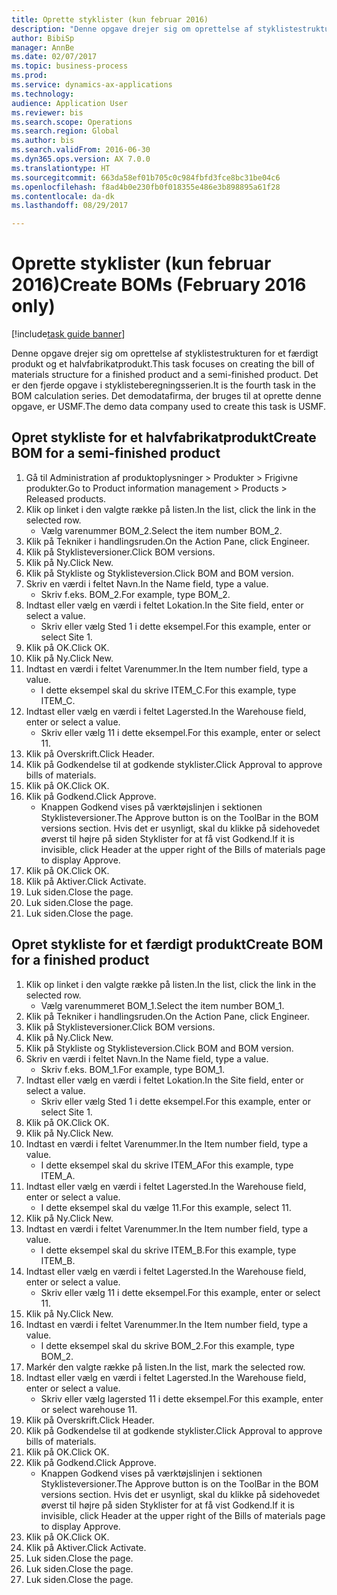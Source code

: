 ```yaml
--- 
title: Oprette styklister (kun februar 2016)
description: "Denne opgave drejer sig om oprettelse af styklistestrukturen for et færdigt produkt og et halvfabrikatprodukt."
author: BibiSp
manager: AnnBe
ms.date: 02/07/2017
ms.topic: business-process
ms.prod: 
ms.service: dynamics-ax-applications
ms.technology: 
audience: Application User
ms.reviewer: bis
ms.search.scope: Operations
ms.search.region: Global
ms.author: bis
ms.search.validFrom: 2016-06-30
ms.dyn365.ops.version: AX 7.0.0
ms.translationtype: HT
ms.sourcegitcommit: 663da58ef01b705c0c984fbfd3fce8bc31be04c6
ms.openlocfilehash: f8ad4b0e230fb0f018355e486e3b898895a61f28
ms.contentlocale: da-dk
ms.lasthandoff: 08/29/2017

---
```

# <a name="create-boms-february-2016-only"></a><span data-ttu-id="9b236-103">Oprette styklister (kun februar 2016)</span><span class="sxs-lookup"><span data-stu-id="9b236-103">Create BOMs (February 2016 only)</span></span>

[!include[task guide banner](../../includes/task-guide-banner.md)]

<span data-ttu-id="9b236-104">Denne opgave drejer sig om oprettelse af styklistestrukturen for et færdigt produkt og et halvfabrikatprodukt.</span><span class="sxs-lookup"><span data-stu-id="9b236-104">This task focuses on creating the bill of materials structure for a finished product and a semi-finished product.</span></span> <span data-ttu-id="9b236-105">Det er den fjerde opgave i styklisteberegningsserien.</span><span class="sxs-lookup"><span data-stu-id="9b236-105">It is the fourth task in the BOM calculation series.</span></span> <span data-ttu-id="9b236-106">Det demodatafirma, der bruges til at oprette denne opgave, er USMF.</span><span class="sxs-lookup"><span data-stu-id="9b236-106">The demo data company used to create this task is USMF.</span></span>


## <a name="create-bom-for-a-semi-finished-product"></a><span data-ttu-id="9b236-107">Opret stykliste for et halvfabrikatprodukt</span><span class="sxs-lookup"><span data-stu-id="9b236-107">Create BOM for a semi-finished product</span></span>
1. <span data-ttu-id="9b236-108">Gå til Administration af produktoplysninger > Produkter > Frigivne produkter.</span><span class="sxs-lookup"><span data-stu-id="9b236-108">Go to Product information management > Products > Released products.</span></span>
2. <span data-ttu-id="9b236-109">Klik op linket i den valgte række på listen.</span><span class="sxs-lookup"><span data-stu-id="9b236-109">In the list, click the link in the selected row.</span></span>
    * <span data-ttu-id="9b236-110">Vælg varenummer BOM_2.</span><span class="sxs-lookup"><span data-stu-id="9b236-110">Select the item number BOM_2.</span></span>  
3. <span data-ttu-id="9b236-111">Klik på Tekniker i handlingsruden.</span><span class="sxs-lookup"><span data-stu-id="9b236-111">On the Action Pane, click Engineer.</span></span>
4. <span data-ttu-id="9b236-112">Klik på Styklisteversioner.</span><span class="sxs-lookup"><span data-stu-id="9b236-112">Click BOM versions.</span></span>
5. <span data-ttu-id="9b236-113">Klik på Ny.</span><span class="sxs-lookup"><span data-stu-id="9b236-113">Click New.</span></span>
6. <span data-ttu-id="9b236-114">Klik på Stykliste og Styklisteversion.</span><span class="sxs-lookup"><span data-stu-id="9b236-114">Click BOM and BOM version.</span></span>
7. <span data-ttu-id="9b236-115">Skriv en værdi i feltet Navn.</span><span class="sxs-lookup"><span data-stu-id="9b236-115">In the Name field, type a value.</span></span>
    * <span data-ttu-id="9b236-116">Skriv f.eks. BOM_2.</span><span class="sxs-lookup"><span data-stu-id="9b236-116">For example, type BOM_2.</span></span>  
8. <span data-ttu-id="9b236-117">Indtast eller vælg en værdi i feltet Lokation.</span><span class="sxs-lookup"><span data-stu-id="9b236-117">In the Site field, enter or select a value.</span></span>
    * <span data-ttu-id="9b236-118">Skriv eller vælg Sted 1 i dette eksempel.</span><span class="sxs-lookup"><span data-stu-id="9b236-118">For this example, enter or select Site 1.</span></span>  
9. <span data-ttu-id="9b236-119">Klik på OK.</span><span class="sxs-lookup"><span data-stu-id="9b236-119">Click OK.</span></span>
10. <span data-ttu-id="9b236-120">Klik på Ny.</span><span class="sxs-lookup"><span data-stu-id="9b236-120">Click New.</span></span>
11. <span data-ttu-id="9b236-121">Indtast en værdi i feltet Varenummer.</span><span class="sxs-lookup"><span data-stu-id="9b236-121">In the Item number field, type a value.</span></span>
    * <span data-ttu-id="9b236-122">I dette eksempel skal du skrive ITEM_C.</span><span class="sxs-lookup"><span data-stu-id="9b236-122">For this example, type ITEM_C.</span></span>  
12. <span data-ttu-id="9b236-123">Indtast eller vælg en værdi i feltet Lagersted.</span><span class="sxs-lookup"><span data-stu-id="9b236-123">In the Warehouse field, enter or select a value.</span></span>
    * <span data-ttu-id="9b236-124">Skriv eller vælg 11 i dette eksempel.</span><span class="sxs-lookup"><span data-stu-id="9b236-124">For this example, enter or select 11.</span></span>  
13. <span data-ttu-id="9b236-125">Klik på Overskrift.</span><span class="sxs-lookup"><span data-stu-id="9b236-125">Click Header.</span></span>
14. <span data-ttu-id="9b236-126">Klik på Godkendelse til at godkende styklister.</span><span class="sxs-lookup"><span data-stu-id="9b236-126">Click Approval to approve bills of materials.</span></span>
15. <span data-ttu-id="9b236-127">Klik på OK.</span><span class="sxs-lookup"><span data-stu-id="9b236-127">Click OK.</span></span>
16. <span data-ttu-id="9b236-128">Klik på Godkend.</span><span class="sxs-lookup"><span data-stu-id="9b236-128">Click Approve.</span></span>
    * <span data-ttu-id="9b236-129">Knappen Godkend vises på værktøjslinjen i sektionen Styklisteversioner.</span><span class="sxs-lookup"><span data-stu-id="9b236-129">The Approve button is on the ToolBar in the  BOM versions section.</span></span> <span data-ttu-id="9b236-130">Hvis det er usynligt, skal du klikke på sidehovedet øverst til højre på siden Styklister for at få vist Godkend.</span><span class="sxs-lookup"><span data-stu-id="9b236-130">If it is invisible, click Header at the upper right of the Bills of materials page to display Approve.</span></span>  
17. <span data-ttu-id="9b236-131">Klik på OK.</span><span class="sxs-lookup"><span data-stu-id="9b236-131">Click OK.</span></span>
18. <span data-ttu-id="9b236-132">Klik på Aktiver.</span><span class="sxs-lookup"><span data-stu-id="9b236-132">Click Activate.</span></span>
19. <span data-ttu-id="9b236-133">Luk siden.</span><span class="sxs-lookup"><span data-stu-id="9b236-133">Close the page.</span></span>
20. <span data-ttu-id="9b236-134">Luk siden.</span><span class="sxs-lookup"><span data-stu-id="9b236-134">Close the page.</span></span>
21. <span data-ttu-id="9b236-135">Luk siden.</span><span class="sxs-lookup"><span data-stu-id="9b236-135">Close the page.</span></span>

## <a name="create-bom-for-a-finished-product"></a><span data-ttu-id="9b236-136">Opret stykliste for et færdigt produkt</span><span class="sxs-lookup"><span data-stu-id="9b236-136">Create BOM for a finished product</span></span>
1. <span data-ttu-id="9b236-137">Klik op linket i den valgte række på listen.</span><span class="sxs-lookup"><span data-stu-id="9b236-137">In the list, click the link in the selected row.</span></span>
    * <span data-ttu-id="9b236-138">Vælg varenummeret BOM_1.</span><span class="sxs-lookup"><span data-stu-id="9b236-138">Select the item number BOM_1.</span></span>  
2. <span data-ttu-id="9b236-139">Klik på Tekniker i handlingsruden.</span><span class="sxs-lookup"><span data-stu-id="9b236-139">On the Action Pane, click Engineer.</span></span>
3. <span data-ttu-id="9b236-140">Klik på Styklisteversioner.</span><span class="sxs-lookup"><span data-stu-id="9b236-140">Click BOM versions.</span></span>
4. <span data-ttu-id="9b236-141">Klik på Ny.</span><span class="sxs-lookup"><span data-stu-id="9b236-141">Click New.</span></span>
5. <span data-ttu-id="9b236-142">Klik på Stykliste og Styklisteversion.</span><span class="sxs-lookup"><span data-stu-id="9b236-142">Click BOM and BOM version.</span></span>
6. <span data-ttu-id="9b236-143">Skriv en værdi i feltet Navn.</span><span class="sxs-lookup"><span data-stu-id="9b236-143">In the Name field, type a value.</span></span>
    * <span data-ttu-id="9b236-144">Skriv f.eks. BOM_1.</span><span class="sxs-lookup"><span data-stu-id="9b236-144">For example, type BOM_1.</span></span>  
7. <span data-ttu-id="9b236-145">Indtast eller vælg en værdi i feltet Lokation.</span><span class="sxs-lookup"><span data-stu-id="9b236-145">In the Site field, enter or select a value.</span></span>
    * <span data-ttu-id="9b236-146">Skriv eller vælg Sted 1 i dette eksempel.</span><span class="sxs-lookup"><span data-stu-id="9b236-146">For this example, enter or select Site 1.</span></span>  
8. <span data-ttu-id="9b236-147">Klik på OK.</span><span class="sxs-lookup"><span data-stu-id="9b236-147">Click OK.</span></span>
9. <span data-ttu-id="9b236-148">Klik på Ny.</span><span class="sxs-lookup"><span data-stu-id="9b236-148">Click New.</span></span>
10. <span data-ttu-id="9b236-149">Indtast en værdi i feltet Varenummer.</span><span class="sxs-lookup"><span data-stu-id="9b236-149">In the Item number field, type a value.</span></span>
    * <span data-ttu-id="9b236-150">I dette eksempel skal du skrive ITEM_A</span><span class="sxs-lookup"><span data-stu-id="9b236-150">For this example, type ITEM_A.</span></span>  
11. <span data-ttu-id="9b236-151">Indtast eller vælg en værdi i feltet Lagersted.</span><span class="sxs-lookup"><span data-stu-id="9b236-151">In the Warehouse field, enter or select a value.</span></span>
    * <span data-ttu-id="9b236-152">I dette eksempel skal du vælge 11.</span><span class="sxs-lookup"><span data-stu-id="9b236-152">For this example, select 11.</span></span>  
12. <span data-ttu-id="9b236-153">Klik på Ny.</span><span class="sxs-lookup"><span data-stu-id="9b236-153">Click New.</span></span>
13. <span data-ttu-id="9b236-154">Indtast en værdi i feltet Varenummer.</span><span class="sxs-lookup"><span data-stu-id="9b236-154">In the Item number field, type a value.</span></span>
    * <span data-ttu-id="9b236-155">I dette eksempel skal du skrive ITEM_B.</span><span class="sxs-lookup"><span data-stu-id="9b236-155">For this example, type ITEM_B.</span></span>  
14. <span data-ttu-id="9b236-156">Indtast eller vælg en værdi i feltet Lagersted.</span><span class="sxs-lookup"><span data-stu-id="9b236-156">In the Warehouse field, enter or select a value.</span></span>
    * <span data-ttu-id="9b236-157">Skriv eller vælg 11 i dette eksempel.</span><span class="sxs-lookup"><span data-stu-id="9b236-157">For this example, enter or select 11.</span></span>  
15. <span data-ttu-id="9b236-158">Klik på Ny.</span><span class="sxs-lookup"><span data-stu-id="9b236-158">Click New.</span></span>
16. <span data-ttu-id="9b236-159">Indtast en værdi i feltet Varenummer.</span><span class="sxs-lookup"><span data-stu-id="9b236-159">In the Item number field, type a value.</span></span>
    * <span data-ttu-id="9b236-160">I dette eksempel skal du skrive BOM_2.</span><span class="sxs-lookup"><span data-stu-id="9b236-160">For this example, type BOM_2.</span></span>  
17. <span data-ttu-id="9b236-161">Markér den valgte række på listen.</span><span class="sxs-lookup"><span data-stu-id="9b236-161">In the list, mark the selected row.</span></span>
18. <span data-ttu-id="9b236-162">Indtast eller vælg en værdi i feltet Lagersted.</span><span class="sxs-lookup"><span data-stu-id="9b236-162">In the Warehouse field, enter or select a value.</span></span>
    * <span data-ttu-id="9b236-163">Skriv eller vælg lagersted 11 i dette eksempel.</span><span class="sxs-lookup"><span data-stu-id="9b236-163">For this example, enter or select warehouse 11.</span></span>  
19. <span data-ttu-id="9b236-164">Klik på Overskrift.</span><span class="sxs-lookup"><span data-stu-id="9b236-164">Click Header.</span></span>
20. <span data-ttu-id="9b236-165">Klik på Godkendelse til at godkende styklister.</span><span class="sxs-lookup"><span data-stu-id="9b236-165">Click Approval to approve bills of materials.</span></span>
21. <span data-ttu-id="9b236-166">Klik på OK.</span><span class="sxs-lookup"><span data-stu-id="9b236-166">Click OK.</span></span>
22. <span data-ttu-id="9b236-167">Klik på Godkend.</span><span class="sxs-lookup"><span data-stu-id="9b236-167">Click Approve.</span></span>
    * <span data-ttu-id="9b236-168">Knappen Godkend vises på værktøjslinjen i sektionen Styklisteversioner.</span><span class="sxs-lookup"><span data-stu-id="9b236-168">The Approve button is on the ToolBar in the  BOM versions section.</span></span> <span data-ttu-id="9b236-169">Hvis det er usynligt, skal du klikke på sidehovedet øverst til højre på siden Styklister for at få vist Godkend.</span><span class="sxs-lookup"><span data-stu-id="9b236-169">If it is invisible, click Header at the upper right of the Bills of materials page to display Approve.</span></span>  
23. <span data-ttu-id="9b236-170">Klik på OK.</span><span class="sxs-lookup"><span data-stu-id="9b236-170">Click OK.</span></span>
24. <span data-ttu-id="9b236-171">Klik på Aktiver.</span><span class="sxs-lookup"><span data-stu-id="9b236-171">Click Activate.</span></span>
25. <span data-ttu-id="9b236-172">Luk siden.</span><span class="sxs-lookup"><span data-stu-id="9b236-172">Close the page.</span></span>
26. <span data-ttu-id="9b236-173">Luk siden.</span><span class="sxs-lookup"><span data-stu-id="9b236-173">Close the page.</span></span>
27. <span data-ttu-id="9b236-174">Luk siden.</span><span class="sxs-lookup"><span data-stu-id="9b236-174">Close the page.</span></span>



